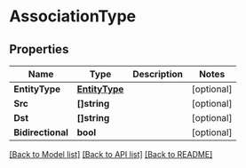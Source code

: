 # AssociationType

## Properties

Name | Type | Description | Notes
------------ | ------------- | ------------- | -------------
**EntityType** | [**EntityType**](EntityType.md) |  | [optional] 
**Src** | **[]string** |  | [optional] 
**Dst** | **[]string** |  | [optional] 
**Bidirectional** | **bool** |  | [optional] 

[[Back to Model list]](../README.md#documentation-for-models) [[Back to API list]](../README.md#documentation-for-api-endpoints) [[Back to README]](../README.md)


